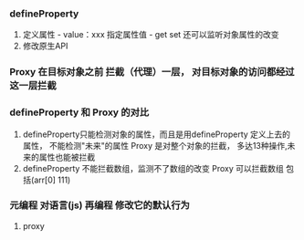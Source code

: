 ### defineProperty
  1. 定义属性
    - value：xxx 指定属性值
    - get set  还可以监听对象属性的改变 
  2. 修改原生API
### Proxy  在目标对象之前 拦截（代理）一层， 对目标对象的访问都经过这一层拦截

### defineProperty 和 Proxy 的对比
  1. defineProperty只能检测对象的属性，而且是用defineProperty 定义上去的属性， 不能检测"未来"的属性
     Proxy 是对整个对象的拦截， 多达13种操作,未来的属性也能被拦截
  2. defineProperty 不能拦截数组，监测不了数组的改变
     Proxy 可以拦截数组 包括(arr[0] 111)


### 元编程 对语言(js) 再编程 修改它的默认行为
  1. proxy 